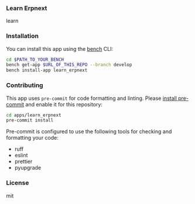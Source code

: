 ### Learn Erpnext

learn

### Installation

You can install this app using the [bench](https://github.com/frappe/bench) CLI:

```bash
cd $PATH_TO_YOUR_BENCH
bench get-app $URL_OF_THIS_REPO --branch develop
bench install-app learn_erpnext
```

### Contributing

This app uses `pre-commit` for code formatting and linting. Please [install pre-commit](https://pre-commit.com/#installation) and enable it for this repository:

```bash
cd apps/learn_erpnext
pre-commit install
```

Pre-commit is configured to use the following tools for checking and formatting your code:

- ruff
- eslint
- prettier
- pyupgrade

### License

mit
